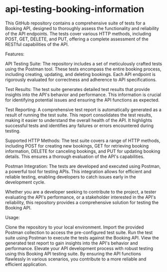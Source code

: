 # api-testing-booking-information
This GitHub repository contains a comprehensive suite of tests for a Booking API, designed to thoroughly assess the functionality and reliability of the API endpoints. The tests cover various HTTP methods, including POST, GET, DELETE, and PUT, offering a complete assessment of the RESTful capabilities of the API.

Features:

API Testing Suite: The repository includes a set of meticulously crafted tests using the Postman tool. These tests encompass the entire booking process, including creating, updating, and deleting bookings. Each API endpoint is rigorously evaluated for correctness and adherence to API specifications.

Test Results: The test suite generates detailed test results that provide insights into the API's behavior and performance. This information is crucial for identifying potential issues and ensuring the API functions as expected.

Test Reporting: A comprehensive test report is automatically generated as a result of running the test suite. This report consolidates the test results, making it easier to understand the overall health of the API. It highlights successful tests and identifies any failures or errors encountered during testing.

Supported HTTP Methods: The test suite covers a range of HTTP methods, including POST for creating new bookings, GET for retrieving booking information, DELETE for canceling bookings, and PUT for updating booking details. This ensures a thorough evaluation of the API's capabilities.

Postman Integration: The tests are developed and executed using Postman, a powerful tool for testing APIs. This integration allows for efficient and reliable testing, enabling developers to catch issues early in the development cycle.

Whether you are a developer seeking to contribute to the project, a tester evaluating the API's performance, or a stakeholder interested in the API's reliability, this repository provides a comprehensive solution for testing the Booking API.

Usage:

Clone the repository to your local environment.
Import the provided Postman collection to access the pre-configured test suite.
Run the test suite using Postman to execute the tests against the Booking API.
View the generated test report to gain insights into the API's behavior and performance.
Elevate your API development process with robust testing using this Booking API testing suite. By ensuring the API functions flawlessly in various scenarios, you contribute to a more reliable and efficient application.
